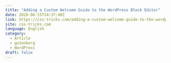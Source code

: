 ```yaml
---
title: "Adding a Custom Welcome Guide to the WordPress Block Editor"
date: 2020-06-15T14:37:48Z
link: https://css-tricks.com/adding-a-custom-welcome-guide-to-the-wordpress-block-editor/?utm_medium=RSS&utm_source=news.12bit.vn
site: css-tricks.com
language: English
category:
  - Article
  - gutenberg
  - WordPress
draft: false
---
```


